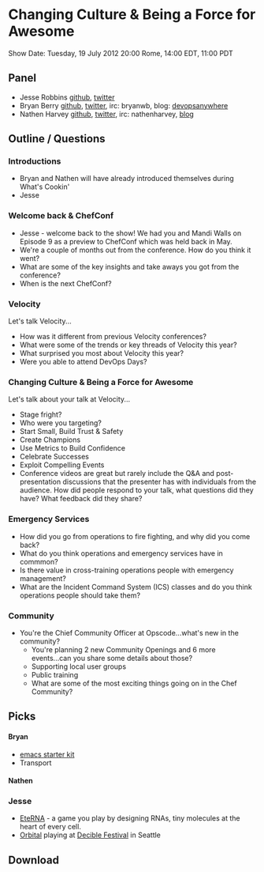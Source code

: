 Changing Culture & Being a Force for Awesome
============================================

Show Date:  Tuesday, 19 July 2012 20:00 Rome, 14:00 EDT, 11:00 PDT

Panel<a name="panel"></a>
-----

* Jesse Robbins [github](https://github.com/jesserobbins), [twitter](https://twitter.com/jesserobbins)
* Bryan Berry [github](http://github.com/bryanwb), [twitter](http://twitter.com/bryanwb), irc: bryanwb, blog: [devopsanywhere](http://devopsanywhere.blogspot.com)
* Nathen Harvey [github](http://github.com/nathenharvey), [twitter](http://twitter.com/nathenharvey), irc: nathenharvey, [blog](http://nathenharvey.com)

Outline / Questions 
-------------------

### Introductions
* Bryan and Nathen will have already introduced themselves during What's Cookin'
* Jesse

### Welcome back & ChefConf

* Jesse - welcome back to the show!  We had you and Mandi Walls on Episode 9 as a preview to ChefConf which was held back in May.
* We're a couple of months out from the conference.  How do you think it went?
* What are some of the key insights and take aways you got from the conference?
* When is the next ChefConf?

### Velocity
Let's talk Velocity...

* How was it different from previous Velocity conferences?
* What were some of the trends or key threads of Velocity this year?
* What surprised you most about Velocity this year?
* Were you able to attend DevOps Days?

### Changing Culture & Being a Force for Awesome

Let's talk about your talk at Velocity...

* Stage fright? 
* Who were you targeting?
* Start Small, Build Trust & Safety
* Create Champions
* Use Metrics to Build Confidence
* Celebrate Successes
* Exploit Compelling Events
* Conference videos are great but rarely include the Q&A and post-presentation discussions that the presenter has with individuals from the audience.  How did people respond to your talk, what questions did they have? What feedback did they share?

### Emergency Services

* How did you go from operations to fire fighting, and why did you come back?
* What do you think operations and emergency services have in commmon?
* Is there value in cross-training operations people with emergency management?
* What are the Incident Command System (ICS) classes and do you think operations people should take them?

### Community

* You're the Chief Community Officer at Opscode...what's new in the community?
  * You're planning 2 new Community Openings and 6 more events...can you share some details about those?
  * Supporting local user groups
  * Public training
  * What are some of the most exciting things going on in the Chef Community?

Picks<a name="picks"></a>
-----

#### Bryan  
* [emacs starter kit](https://github.com/technomancy/emacs-starter-kit/)
* Transport

#### Nathen

### Jesse
* [EteRNA](http://eterna.cmu.edu/) - a game you play by designing RNAs, tiny molecules at the heart of every cell.
* [Orbital](http://en.wikipedia.org/wiki/Orbital_%28band%29) playing at [Decible Festival](http://dbfestival.com/) in Seattle

Download
--------
